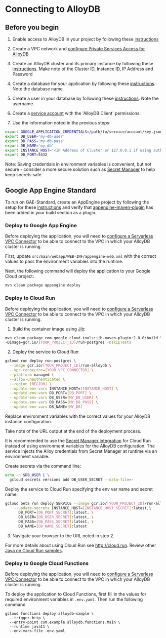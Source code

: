 # Connecting to AlloyDB

## Before you begin

1. Enable access to AlloyDB in your project by following these [instructions](https://cloud.google.com/alloydb/docs/project-enable-access)

1. Create a VPC network and [configure Private Services Access for AlloyDB](https://cloud.google.com/alloydb/docs/configure-connectivity)

1. Create an AlloyDB cluster and its primary instance by following these [instructions](https://cloud.google.com/alloydb/docs/cluster-create). Make note of the Cluster ID, Instance ID, IP Address and Password

1. Create a database for your application by following these 
[instructions](https://cloud.google.com/alloydb/docs/database-create). Note the database
name. 

1. Create a user in your database by following these 
[instructions](https://cloud.google.com/alloydb/docs/database-users/about). Note the username. 

1. Create a [service account](https://cloud.google.com/iam/docs/understanding-service-accounts) with the 'AlloyDB Client' permissions.

1. Use the information noted in the previous steps:
```bash
export GOOGLE_APPLICATION_CREDENTIALS=/path/to/service/account/key.json
export DB_USER='my-db-user'
export DB_PASS='my-db-pass'
export DB_NAME='my_db'
export INSTANCE_HOST='<IP Address of Cluster or 127.0.0.1 if using auth proxy>'
export DB_PORT=5432
```

Note: Saving credentials in environment variables is convenient, but not secure - consider a more
secure solution such as [Secret Manager](https://cloud.google.com/secret-manager/) to help keep secrets safe.


## Google App Engine Standard

To run on GAE-Standard, create an AppEngine project by following the setup for these 
[instructions](https://cloud.google.com/appengine/docs/standard/java/quickstart#before-you-begin) 
and verify that 
[appengine-maven-plugin](https://cloud.google.com/java/docs/setup#optional_install_maven_or_gradle_plugin_for_app_engine)
 has been added in your build section as a plugin.


### Deploy to Google App Engine
Before deploying the application, you will need to [configure a Serverless VPC Connector](https://cloud.google.com/vpc/docs/configure-serverless-vpc-access) to be able to connect to the VPC in which your AlloyDB cluster is running.

First, update `src/main/webapp/WEB-INF/appengine-web.xml` with the correct values to pass the 
environment variables into the runtime.

Next, the following command will deploy the application to your Google Cloud project:
```bash
mvn clean package appengine:deploy
```

### Deploy to Cloud Run
Before deploying the application, you will need to [configure a Serverless VPC Connector](https://cloud.google.com/vpc/docs/configure-serverless-vpc-access) to be able to connect to the VPC in which your AlloyDB cluster is running.

1. Build the container image using [Jib](https://cloud.google.com/java/getting-started/jib):

  ```sh
mvn clean package com.google.cloud.tools:jib-maven-plugin:2.8.0:build \
 -Dimage=gcr.io/[YOUR_PROJECT_ID]/run-postgres -DskipTests
  ```

2. Deploy the service to Cloud Run:

  ```sh
  gcloud run deploy run-postgres \
    --image gcr.io/[YOUR_PROJECT_ID]/run-alloydb \
    --vpc-connector=[YOUR_VPC_CONNECTOR] \
    --platform managed \
    --allow-unauthenticated \
    --region [REGION] \
    --update-env-vars INSTANCE_HOST=[INSTANCE_HOST] \
    --update-env-vars DB_PORT=[DB_PORT] \
    --update-env-vars DB_USER=[MY_DB_USER] \
    --update-env-vars DB_PASS=[MY_DB_PASS] \
    --update-env-vars DB_NAME=[MY_DB]
  ```

  Replace environment variables with the correct values for your AlloyDB instance configuration.

  Take note of the URL output at the end of the deployment process.

  It is recommended to use the [Secret Manager integration](https://cloud.google.com/run/docs/configuring/secrets) for Cloud Run instead
  of using environment variables for the AlloyDB configuration. The service injects the Alloy credentials from
  Secret Manager at runtime via an environment variable.

  Create secrets via the command line:
  ```sh
  echo -n $DB_USER | \
    gcloud secrets versions add DB_USER_SECRET --data-file=-
  ```

  Deploy the service to Cloud Run specifying the env var name and secret name:
  ```sh
  gcloud beta run deploy SERVICE --image gcr.io/[YOUR_PROJECT_ID]/run-alloydb \
      --update-secrets INSTANCE_HOST=[INSTANCE_HOST_SECRET]:latest,\
        DB_PORT=[DB_PORT_SECRET]:latest, \
        DB_USER=[DB_USER_SECRET]:latest, \
        DB_PASS=[DB_PASS_SECRET]:latest, \
        DB_NAME=[DB_NAME_SECRET]:latest
  ```

3. Navigate your browser to the URL noted in step 2.

  For more details about using Cloud Run see http://cloud.run.
  Review other [Java on Cloud Run samples](../../../run/).

### Deploy to Google Cloud Functions
Before deploying the application, you will need to [configure a Serverless VPC Connector](https://cloud.google.com/vpc/docs/configure-serverless-vpc-access) to be able to connect to the VPC in which your AlloyDB cluster is running.

To deploy the application to Cloud Functions, first fill in the values for required environment variables in `.env.yaml`. Then run the following command
```
gcloud functions deploy alloydb-sample \
  --trigger-http \
  --entry-point com.example.alloydb.functions.Main \
  --runtime java11 \
  --env-vars-file .env.yaml
```
